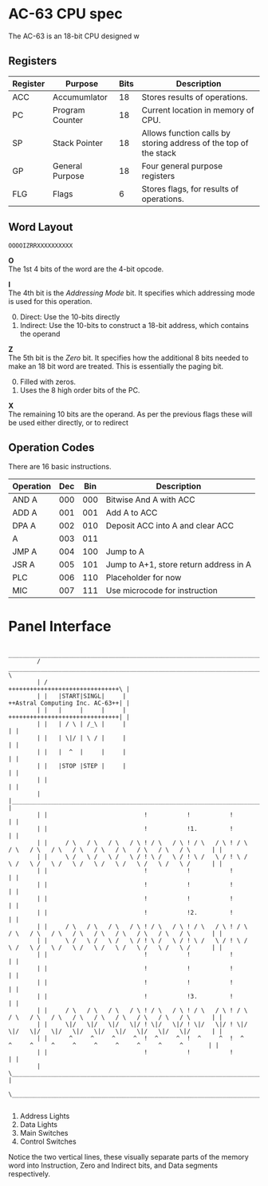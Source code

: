 # AC-63 CPU spec
The AC-63 is an 18-bit CPU designed w
## Registers
Register|Purpose        |Bits|Description
--------|---------------|----|----------
ACC     |Accumumlator   |18  |Stores results of operations.
PC      |Program Counter|18  |Current location in memory of CPU.
SP      |Stack Pointer  |18  |Allows function calls by storing address of the top of the stack
GP      |General Purpose|18  |Four general purpose registers
FLG     |Flags          |6   |Stores flags, for results of operations.

## Word Layout

```
OOOOIZRRXXXXXXXXXX
```

**O**  
The 1st 4 bits of the word are the 4-bit opcode.

**I**  
The 4th bit is the *Addressing Mode* bit. It specifies which addressing mode is
used for this operation.

0. Direct: Use the 10-bits directly
1. Indirect: Use the 10-bits to construct a 18-bit address, which contains the operand

**Z**  
The 5th bit is the *Zero* bit. It specifies how the additional 8 bits needed
to make an 18 bit word are treated. This is essentially the paging bit.

0. Filled with zeros.
1. Uses the 8 high order bits of the PC.

**X**  
The remaining 10 bits are the operand. As per the previous flags these will
be used either directly, or to redirect

## Operation Codes
There are 16 basic instructions.

Operation|Dec|Bin|Description
---------|---|---|------------
AND A    |000|000|Bitwise And A with ACC
ADD A    |001|001|Add A to ACC
DPA A    |002|010|Deposit ACC into A and clear ACC
    A    |003|011|
JMP A    |004|100|Jump to A
JSR A    |005|101|Jump to A+1, store return address in A
PLC      |006|110|Placeholder for now
MIC      |007|111|Use microcode for instruction


# Panel Interface

```
         ________________________________________________________________________________________________________________________
        /  ____________________________________________________________________________________________________________________  \
        | /                                                                                     +++++++++++++++++++++++++++++++\ |
        | |   |START|SINGL|     |                                                               ++Astral Computing Inc. AC-63++| |
        | |   |     |     |     |                                                               +++++++++++++++++++++++++++++++| |
        | |   | / \ | /_\ |     |                                                                                              | |
        | |   | \|/ | \ / |     |                                                                                              | |
        | |   |  ^  |     |     |                                                                                              | |
        | |   |STOP |STEP |     |                                                                                              | |
        | |                                                                                                                    | |
        | |____________________________________________________________________________________________________________________| |
        | |                           !           !           !                                                                | |
        | |                           !           !1.         !                                                                | |
        | |     / \   / \   / \   / \ ! / \   / \ ! / \   / \ ! / \   / \   / \   / \   / \   / \   / \   / \   / \   / \      | |
        | |     \ /   \ /   \ /   \ / ! \ /   \ / ! \ /   \ / ! \ /   \ /   \ /   \ /   \ /   \ /   \ /   \ /   \ /   \ /      | |
        | |                           !           !           !                                                                | |
        | |                           !           !           !                                                                | |
        | |                           !           !           !                                                                | |
        | |                           !           !2.         !                                                                | |
        | |     / \   / \   / \   / \ ! / \   / \ ! / \   / \ ! / \   / \   / \   / \   / \   / \   / \   / \   / \   / \      | |
        | |     \ /   \ /   \ /   \ / ! \ /   \ / ! \ /   \ / ! \ /   \ /   \ /   \ /   \ /   \ /   \ /   \ /   \ /   \ /      | |
        | |                           !           !           !                                                                | |
        | |                           !           !           !                                                                | |
        | |                           !           !           !                                                                | |
        | |                           !           !3.         !                                                                | |
        | |     / \   / \   / \   / \ ! / \   / \ ! / \   / \ ! / \   / \   / \   / \   / \   / \   / \   / \   / \   / \      | |
        | |     \|/   \|/   \|/   \|/ ! \|/   \|/ ! \|/   \|/ ! \|/   \|/   \|/   \|/   \|/   \|/   \|/   \|/   \|/   \|/      | |
        | |      ^     ^     ^     ^  !  ^     ^  !  ^     ^  !  ^     ^     ^     ^     ^     ^     ^     ^     ^     ^       | |
        | |                           !           !           !                                                                | |
        | \____________________________________________________________________________________________________________________/ |
        \________________________________________________________________________________________________________________________/


```

1. Address Lights
2. Data Lights
3. Main Switches
4. Control Switches

Notice the two vertical lines, these visually separate parts of the memory word into Instruction, Zero and Indirect bits, and Data segments respectively.

